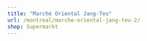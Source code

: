 ```yaml
---
title: "Marché Oriental Jang-Teu"
url: /montreal/marche-oriental-jang-teu-2/
shop: Supermarkt
---
```

